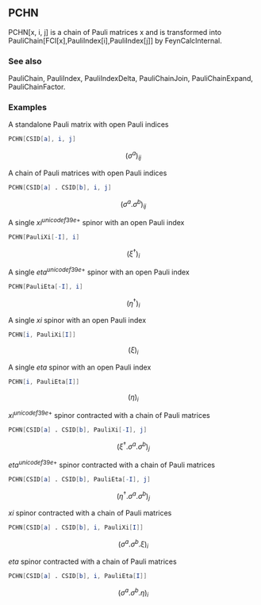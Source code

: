 ##  PCHN 

PCHN[x, i, j] is a chain of Pauli matrices x and is transformed into PauliChain[FCI[x],PauliIndex[i],PauliIndex[j]] by FeynCalcInternal.

###  See also 

PauliChain, PauliIndex, PauliIndexDelta, PauliChainJoin, PauliChainExpand, PauliChainFactor.

###  Examples 

A standalone Pauli matrix with open Pauli indices

```mathematica
PCHN[CSID[a], i, j]
```

$$\left(\sigma ^a\right){}_{ij}$$

A chain of Pauli matrices with open Pauli indices

```mathematica
PCHN[CSID[a] . CSID[b], i, j]
```

$$\left(\sigma ^a.\sigma ^b\right){}_{ij}$$

A single $xi ^{unicode{f39e}+}$ spinor with an open Pauli index

```mathematica
PCHN[PauliXi[-I], i]
```

$$\left(\xi ^{\dagger }\right){}_i$$

A single $eta ^{unicode{f39e}+}$ spinor with an open Pauli index

```mathematica
PCHN[PauliEta[-I], i]
```

$$\left(\eta ^{\dagger }\right){}_i$$

A single $xi$ spinor with an open Pauli index

```mathematica
PCHN[i, PauliXi[I]]
```

$$(\xi )_i$$

A single $eta$ spinor with an open Pauli index

```mathematica
PCHN[i, PauliEta[I]]
```

$$(\eta )_i$$

 $xi ^{unicode{f39e}+}$ spinor contracted with a chain of Pauli matrices

```mathematica
PCHN[CSID[a] . CSID[b], PauliXi[-I], j]
```

$$\left(\xi ^{\dagger }.\sigma ^a.\sigma ^b\right){}_j$$

 $eta ^{unicode{f39e}+}$ spinor contracted with a chain of Pauli matrices

```mathematica
PCHN[CSID[a] . CSID[b], PauliEta[-I], j]
```

$$\left(\eta ^{\dagger }.\sigma ^a.\sigma ^b\right){}_j$$

 $xi$ spinor contracted with a chain of Pauli matrices

```mathematica
PCHN[CSID[a] . CSID[b], i, PauliXi[I]]
```

$$\left(\sigma ^a.\sigma ^b.\xi \right){}_i$$

 $eta$ spinor contracted with a chain of Pauli matrices

```mathematica
PCHN[CSID[a] . CSID[b], i, PauliEta[I]]
```

$$\left(\sigma ^a.\sigma ^b.\eta \right){}_i$$